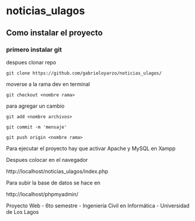 # noticias_ulagos

## Como instalar el proyecto

### primero instalar git

despues clonar repo

```
git clone https://github.com/gabrieloyarzo/noticias_ulagos/
```

moverse a la rama dev en terminal

```
git checkout <nombre rama>
```

para agregar un cambio

```
git add <nombre archivos>

git commit -m 'mensaje'

git push origin <nombre rama>
```

Para ejecutar el proyecto hay que activar Apache y MySQL en Xampp

Despues colocar en el navegador 

http://localhost/noticias_ulagos/index.php

Para subir la base de datos se hace en 

http://localhost/phpmyadmin/

Proyecto Web - 6to semestre - Ingeniería Civil en Informática - Universidad de Los Lagos
